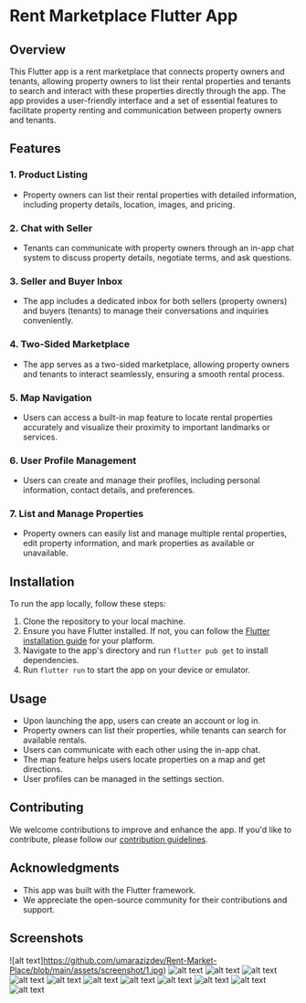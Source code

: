 # Rent Marketplace Flutter App

## Overview

This Flutter app is a rent marketplace that connects property owners and tenants, allowing property owners to list their rental properties and tenants to search and interact with these properties directly through the app. The app provides a user-friendly interface and a set of essential features to facilitate property renting and communication between property owners and tenants.

## Features

### 1. Product Listing

- Property owners can list their rental properties with detailed information, including property details, location, images, and pricing.

### 2. Chat with Seller

- Tenants can communicate with property owners through an in-app chat system to discuss property details, negotiate terms, and ask questions.

### 3. Seller and Buyer Inbox

- The app includes a dedicated inbox for both sellers (property owners) and buyers (tenants) to manage their conversations and inquiries conveniently.

### 4. Two-Sided Marketplace

- The app serves as a two-sided marketplace, allowing property owners and tenants to interact seamlessly, ensuring a smooth rental process.

### 5. Map Navigation

- Users can access a built-in map feature to locate rental properties accurately and visualize their proximity to important landmarks or services.

### 6. User Profile Management

- Users can create and manage their profiles, including personal information, contact details, and preferences.

### 7. List and Manage Properties

- Property owners can easily list and manage multiple rental properties, edit property information, and mark properties as available or unavailable.

## Installation

To run the app locally, follow these steps:

1. Clone the repository to your local machine.
2. Ensure you have Flutter installed. If not, you can follow the [Flutter installation guide](https://flutter.dev/docs/get-started/install) for your platform.
3. Navigate to the app's directory and run `flutter pub get` to install dependencies.
4. Run `flutter run` to start the app on your device or emulator.

## Usage

- Upon launching the app, users can create an account or log in.
- Property owners can list their properties, while tenants can search for available rentals.
- Users can communicate with each other using the in-app chat.
- The map feature helps users locate properties on a map and get directions.
- User profiles can be managed in the settings section.

## Contributing

We welcome contributions to improve and enhance the app. If you'd like to contribute, please follow our [contribution guidelines](CONTRIBUTING.md).

## Acknowledgments

- This app was built with the Flutter framework.
- We appreciate the open-source community for their contributions and support.

## Screenshots

![alt text]https://github.com/umarazizdev/Rent-Market-Place/blob/main/assets/screenshot/1.jpg)
![alt text](https://github.com/umarazizdev/Rent-Market-Place/blob/main/assets/screenshot/2.jpg)
![alt text](https://github.com/umarazizdev/Rent-Market-Place/blob/main/assets/screenshot/3.jpg)
![alt text](https://github.com/umarazizdev/Rent-Market-Place/blob/main/assets/screenshot/4.jpg)
![alt text](https://github.com/umarazizdev/Rent-Market-Place/blob/main/assets/screenshot/5.jpg)
![alt text](https://github.com/umarazizdev/Rent-Market-Place/blob/main/assets/screenshot/6.jpg)
![alt text](https://github.com/umarazizdev/Rent-Market-Place/blob/main/assets/screenshot/7.jpg)
![alt text](https://github.com/umarazizdev/Rent-Market-Place/blob/main/assets/screenshot/8.jpg)
![alt text](https://github.com/umarazizdev/Rent-Market-Place/blob/main/assets/screenshot/9.jpg)
![alt text](https://github.com/umarazizdev/Rent-Market-Place/blob/main/assets/screenshot/10.jpg)
![alt text](https://github.com/umarazizdev/Rent-Market-Place/blob/main/assets/screenshot/11.jpg)
![alt text](https://github.com/umarazizdev/Rent-Market-Place/blob/main/assets/screenshot/12.jpg)

